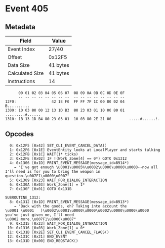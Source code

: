 # Event 405

## Metadata

| Field           | Value    |
|-----------------|----------|
| Event Index     | 27/40    |
| Offset          | 0x12F5   |
| Data Size       | 41 bytes |
| Calculated Size | 41 bytes |
| Instructions    | 14       |

```
      00 01 02 03 04 05 06 07  08 09 0A 0B 0C 0D 0E 0F
      -- -- -- -- -- -- -- --  -- -- -- -- -- -- -- --
12F0:                42 1E F0  FF FF 7F 1C 00 80 02 04       B..........
1300: 10 03 80 00 12 13 1D B3  80 23 03 01 10 00 80 01  .........#......
1310: 1B 13 1D B4 80 23 03 01  10 03 80 2E 21 00        .....#......!.  
```

## Opcodes

```
  0: 0x12F5 [0x42] SET_CLI_EVENT_CANCEL_DATA()
  1: 0x12F6 [0x1E] EventEntity looks at LocalPlayer and starts talking
  2: 0x12FB [0x1C] WAIT(1* ticks)
  3: 0x12FE [0x02] IF !(Work_Zone[4] == 0*) GOTO 0x1312
  4: 0x1306 [0x1D] PRINT_EVENT_MESSAGE(message_id=8914*)
    → "I've got enough \u0001\u0005%\u0002\u0000\u0000\u0000--now all I'll need is for you to bring the weapon in question.\u007F1\u0000\u0007"
  5: 0x1309 [0x23] WAIT_FOR_DIALOG_INTERACTION
  6: 0x130A [0x03] Work_Zone[1] = 1*
  7: 0x130F [0x01] GOTO 0x131B

SUBROUTINE_1312:
  8: 0x1312 [0x1D] PRINT_EVENT_MESSAGE(message_id=8913*)
    → "Back with the goods, eh? Taking into account the 
\u0001 \u0001	)\u0002\u0001\u0000\u0000\u0002\u0000\u0000\u0000 you've just given me, I'll need 
\u0002 more.\u007F1\u0000\u0007"
  9: 0x1315 [0x23] WAIT_FOR_DIALOG_INTERACTION
 10: 0x1316 [0x03] Work_Zone[1] = 0*
 11: 0x131B [0x2E] SET_CLI_EVENT_CANCEL_FLAGS()
 12: 0x131C [0x21] END_EVENT
 13: 0x131D [0x00] END_REQSTACK()
```

